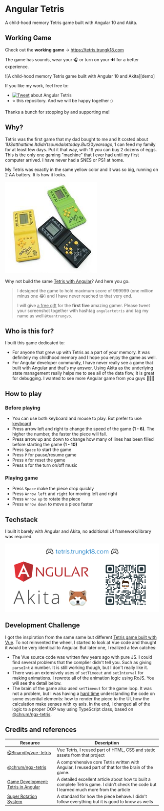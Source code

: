 # Angular Tetris

A child-hood memory Tetris game built with Angular 10 and Akita.

## Working Game

Check out the **working game** -> https://tetris.trungk18.com

The game has sounds, wear your 🎧 or turn on your 🔊 for a better experience.

![A child-hood memory Tetris game built with Angular 10 and Akita][demo]

If you like my work, feel free to:

- [![Tweet](https://img.shields.io/twitter/url/http/shields.io.svg?style=social)][tweet] about Angular Tetris
- :star: this repository. And we will be happy together :)

Thanks a bunch for stopping by and supporting me!

[tweet]: https://twitter.com/intent/tweet?url=https%3A%2F%2Fgithub.com%2Ftrungk18%2Fangular-tetris&text=Awesome%20Tetris%20game%20built%20with%20Angular%2010%20and%20Akita%2C%20can%20you%20get%20999999%20points%3F&hashtags=angular,angulartetris,akita,typescript

## Why?

Tetris was the first game that my dad bought to me and It costed about $1 US at that time. It didn't sound a lot today. But 20 years ago, 1$ can feed my family for at least few days. Put it that way, with 1\$ you can buy 2 dozens of eggs.
This is the only one gaming "machine" that I ever had until my first computer arrived. I have never had a SNES or PS1 at home.

My Tetris was exactly in the same yellow color and it was so big, running on 2 AA battery. It is how it looks.

![Retro Tetris][tetris]

Why not build the same <u>Tetris with Angular</u>? And here you go.

> I designed the game to hold maximum score of 999999 (one million minus one 😂) and I have never reached to that very end.
>
> I will give <u>a free gift</u> for the **first five** amazing gamer. Please tweet your screenshot together with hashtag `angulartetris` and tag my name as well `@tuantrungvo`.

## Who is this for?

I built this game dedicated to:

- For anyone that grew up with Tetris as a part of your memory. It was definitely my childhood memory and I hope you enjoy the game as well.
- For Angular developer community, I have never really see a game that built with Angular and that's my answer. Using Akita as the underlying state management really helps me to see all of the data flow, it is great for debugging. I wanted to see more Angular game from you guys 💪💪💪

## How to play

### Before playing

- You can use both keyboard and mouse to play. But prefer to use <u>keyboard</u>
- Press arrow left and right to change the speed of the game **(1 - 6)**. The higher the number, the faster the piece will fall.
- Press arrow up and down to change how many of lines has been filled before starting the game **(1 - 10)**
- Press `Space` to start the game
- Press `P` for pause/resume game
- Press `R` for reset the game
- Press `S` for the turn on/off music

### Playing game

- Press `Space` make the piece drop quickly
- Press `Arrow left` and `right` for moving left and right
- Press `Arrow up` to rotate the piece
- Press `Arrow down` to move a piece faster

## Techstack

I built it barely with Angular and Akita, no additional UI framework/library was required.

![Angular Tetris][techstack]

## Development Challenge

I got the inspiration from the same same but different [Tetris game built with Vue][vue]. To not reinvented the wheel, I started to look at Vue code and thought it would be very identical to Angular. But later one, I realized a few catches:

- The Vue source code was written few years ago with pure JS. I could find several problems that the complier didn't tell you. Such as giving `parseInt` a number. It is still working though, but I don't really like it.
- There was an extensively uses of `setTimeout` and `setInterval` for making animations. I rewrote all of the animation logic using RxJS. You will see the detail below.
- The brain of the game also used `setTimeout` for the game loop. It was not a problem, but I was having a <u>hard time</u> understanding the code on some essential elements: how to render the piece to the UI, how the calculation make senses with xy axis. In the end, I changed all of the logic to a proper OOP way using TypeScript class, based on [@chrum/ngx-tetris][ngx-tetris].

## Credits and references

| Resource                                      | Description                                                                                                                              |
| --------------------------------------------- | ---------------------------------------------------------------------------------------------------------------------------------------- |
| [@Binaryify/vue-tetris][vue]                  | Vue Tetris, I reused part of HTML, CSS and static assets from that project                                                               |
| [@chrum/ngx-tetris][ngx-tetris]               | A comprehensive core Tetris written with Angular, I reused part of that for the brain of the game.                                       |
| [Game Development: Tetris in Angular][medium] | A detailed excellent article about how to built a complete Tetris game. I didn't check the code but I learned much more from the article |
| [Super Rotation System][srs]                  | A standard for how the piece behave. I didn't follow everything but it is good to know as wells                                          |

[medium]: https://medium.com/angular-in-depth/game-development-tetris-in-angular-64ef96ce56f7
[srs]: https://tetris.fandom.com/wiki/SRS
[vue]: https://github.com/Binaryify/vue-tetris
[tetris]: src/assets/img/retro-tetris.jpg
[ngx-tetris]: https://github.com/chrum/ngx-tetris
[techstack]: src/assets/img/tech-stack.png
